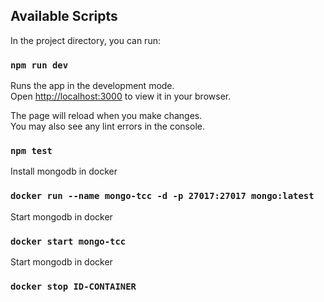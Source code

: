 ## Available Scripts

In the project directory, you can run:

### `npm run dev`

Runs the app in the development mode.\
Open [http://localhost:3000](http://localhost:3000) to view it in your browser.

The page will reload when you make changes.\
You may also see any lint errors in the console.

### `npm test`

Install mongodb in docker

### `docker run --name mongo-tcc -d -p 27017:27017 mongo:latest`

Start mongodb in docker

### `docker start mongo-tcc`

Start mongodb in docker

### `docker stop ID-CONTAINER`